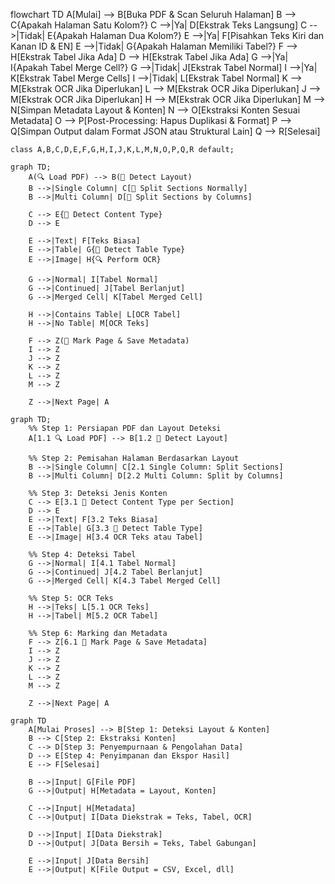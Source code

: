 flowchart TD
    A[Mulai] --> B[Buka PDF & Scan Seluruh Halaman]
    B --> C{Apakah Halaman Satu Kolom?}
    C -->|Ya| D[Ekstrak Teks Langsung]
    C -->|Tidak| E{Apakah Halaman Dua Kolom?}
    E -->|Ya| F[Pisahkan Teks Kiri dan Kanan ID & EN]
    E -->|Tidak| G{Apakah Halaman Memiliki Tabel?}
    F --> H[Ekstrak Tabel Jika Ada]
    D --> H[Ekstrak Tabel Jika Ada]
    G -->|Ya| I{Apakah Tabel Merge Cell?}
    G -->|Tidak| J[Ekstrak Tabel Normal]
    I -->|Ya| K[Ekstrak Tabel Merge Cells]
    I -->|Tidak| L[Ekstrak Tabel Normal]
    K --> M[Ekstrak OCR Jika Diperlukan]
    L --> M[Ekstrak OCR Jika Diperlukan]
    J --> M[Ekstrak OCR Jika Diperlukan]
    H --> M[Ekstrak OCR Jika Diperlukan]
    M --> N[Simpan Metadata Layout & Konten]
    N --> O[Ekstraksi Konten Sesuai Metadata]
    O --> P[Post-Processing: Hapus Duplikasi & Format]
    P --> Q[Simpan Output dalam Format JSON atau Struktural Lain]
    Q --> R[Selesai]

    
    class A,B,C,D,E,F,G,H,I,J,K,L,M,N,O,P,Q,R default;


```mermaid
graph TD;
    A(🔍 Load PDF) --> B(📏 Detect Layout)
    B -->|Single Column| C[🔹 Split Sections Normally]
    B -->|Multi Column| D[🔹 Split Sections by Columns]

    C --> E{📌 Detect Content Type}
    D --> E

    E -->|Text| F[Teks Biasa]
    E -->|Table| G{📌 Detect Table Type}
    E -->|Image| H{🔍 Perform OCR}

    G -->|Normal| I[Tabel Normal]
    G -->|Continued| J[Tabel Berlanjut]
    G -->|Merged Cell| K[Tabel Merged Cell]

    H -->|Contains Table| L[OCR Tabel]
    H -->|No Table| M[OCR Teks]

    F --> Z(📌 Mark Page & Save Metadata)
    I --> Z
    J --> Z
    K --> Z
    L --> Z
    M --> Z

    Z -->|Next Page| A

```


```mermaid
graph TD;
    %% Step 1: Persiapan PDF dan Layout Deteksi
    A[1.1 🔍 Load PDF] --> B[1.2 📏 Detect Layout]

    %% Step 2: Pemisahan Halaman Berdasarkan Layout
    B -->|Single Column| C[2.1 Single Column: Split Sections]
    B -->|Multi Column| D[2.2 Multi Column: Split by Columns]

    %% Step 3: Deteksi Jenis Konten
    C --> E[3.1 📌 Detect Content Type per Section]
    D --> E
    E -->|Text| F[3.2 Teks Biasa]
    E -->|Table| G[3.3 📌 Detect Table Type]
    E -->|Image| H[3.4 OCR Teks atau Tabel]
    
    %% Step 4: Deteksi Tabel
    G -->|Normal| I[4.1 Tabel Normal]
    G -->|Continued| J[4.2 Tabel Berlanjut]
    G -->|Merged Cell| K[4.3 Tabel Merged Cell]
    
    %% Step 5: OCR Teks
    H -->|Teks| L[5.1 OCR Teks]
    H -->|Tabel| M[5.2 OCR Tabel]

    %% Step 6: Marking dan Metadata
    F --> Z[6.1 📌 Mark Page & Save Metadata]
    I --> Z
    J --> Z
    K --> Z
    L --> Z
    M --> Z

    Z -->|Next Page| A

```


```mermaid
graph TD
    A[Mulai Proses] --> B[Step 1: Deteksi Layout & Konten]
    B --> C[Step 2: Ekstraksi Konten]
    C --> D[Step 3: Penyempurnaan & Pengolahan Data]
    D --> E[Step 4: Penyimpanan dan Ekspor Hasil]
    E --> F[Selesai]

    B -->|Input| G[File PDF]
    G -->|Output| H[Metadata = Layout, Konten]
    
    C -->|Input| H[Metadata]
    C -->|Output| I[Data Diekstrak = Teks, Tabel, OCR]

    D -->|Input| I[Data Diekstrak]
    D -->|Output| J[Data Bersih = Teks, Tabel Gabungan]

    E -->|Input| J[Data Bersih]
    E -->|Output| K[File Output = CSV, Excel, dll]

```
